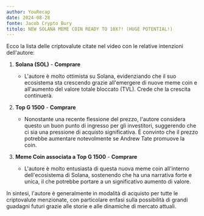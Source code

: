 ```yaml
---
author: YouRecap
date: 2024-08-28
fonte: Jacob Crypto Bury
titolo: NEW SOLANA MEME COIN READY TO 10X?! (HUGE POTENTIAL!)
---
```


Ecco la lista delle criptovalute citate nel video con le relative intenzioni dell'autore:

1. **Solana (SOL)** - **Comprare**
   - L'autore è molto ottimista su Solana, evidenziando che il suo ecosistema sta crescendo grazie all'emergere di nuove meme coin e all'aumento del valore totale bloccato (TVL). Crede che la crescita continuerà.

2. **Top G 1500** - **Comprare**
   - Nonostante una recente flessione del prezzo, l'autore considera questo un buon punto di ingresso per gli investitori, suggerendo che ci sia una pressione di acquisto significativa. È convinto che il prezzo potrebbe aumentare notevolmente se Andrew Tate promuove la coin.

3. **Meme Coin associata a Top G 1500** - **Comprare**
   - L'autore è molto entusiasta di questa nuova meme coin all'interno dell'ecosistema di Solana, sostenendo che ha una narrativa forte e unica, il che potrebbe portare a un significativo aumento di valore.

In sintesi, l'autore è generalmente in modalità di acquisto per tutte le criptovalute menzionate, con particolare enfasi sulla possibilità di grandi guadagni futuri grazie alle storie e alle dinamiche di mercato attuali.
